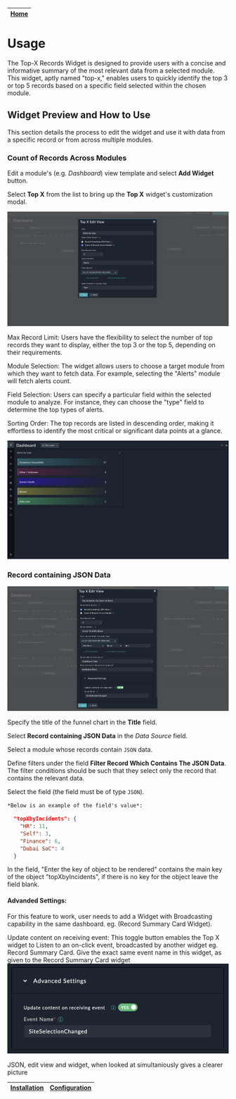 | [Home](../README.md) |
|----------------------|

# Usage

The Top-X Records Widget is designed to provide users with a concise and informative summary of the most relevant data from a selected module. This widget, aptly named "top-x," enables users to quickly identify the top 3 or top 5 records based on a specific field selected within the chosen module.

## Widget Preview and How to Use
This section details the process to edit the widget and use it with data from a specific record or from across multiple modules.

### Count of Records Across Modules
Edit a module's (e.g. *Dashboard*) view template and select **Add Widget** button.

Select **Top X** from the list to bring up the **Top X** widget's customization modal.

  ![](./res/top-x-edit.png)

Max Record Limit: Users have the flexibility to select the number of top records they want to display, either the top 3 or the top 5, depending on their requirements.

Module Selection: The widget allows users to choose a target module from which they want to fetch data. For example, selecting the "Alerts" module will fetch alerts count.


Field Selection: Users can specify a particular field within the selected module to analyze. For instance, they can choose the "type" field to determine the top types of alerts.

Sorting Order: The top records are listed in descending order, making it effortless to identify the most critical or significant data points at a glance.

  ![](./res/top-5.png)


### Record containing JSON Data

  ![](./res/edit-view-json.png)

Specify the title of the funnel chart in the **Title** field.

Select **Record containing JSON Data** in the *Data Source* field.

Select a module whose records contain `JSON` data. 

Define filters under the field **Filter Record Which Contains The JSON Data**. The filter conditions should be such that they select only the record that contains the relevant data.


Select the field (the field must be of type `JSON`).

    *Below is an example of the field's value*:
    
```JSON 
  "topXbyIncidents": {
    "HR": 11,
    "Self": 3,
    "Finance": 6,
    "Dubai SoC": 4
  }
```

  In the field, "Enter the key of object to be rendered" contains the main key of the object "topXbyIncidents", if there is no key for the object leave the field blank.

#### Advanded Settings:
For this feature to work, user needs to add a Widget with Broadcasting capability in the same dashboard. eg. (Record Summary Card Widget).

Update content on receiving event:
This toggle button emables the Top X widget to Listen to an on-click event, broadcasted by another widget eg. Record Summary Card.
Give the exact same event name in this widget, as given to the Record Summary Card widget
![image](./res/advanced-settings.png)


JSON, edit view and widget, when looked at simultaniously gives a clearer picture

| [Installation](./setup.md#installation) | [Configuration](./setup.md#configuration) |
|-----------------------------------------|-------------------------------------------|